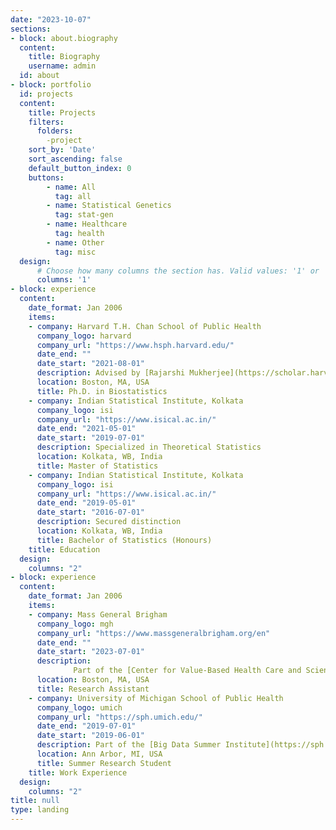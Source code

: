```yaml
---
date: "2023-10-07"
sections:
- block: about.biography
  content:
    title: Biography
    username: admin
  id: about
- block: portfolio
  id: projects
  content:
    title: Projects
    filters:
      folders:
        -project
    sort_by: 'Date'
    sort_ascending: false
    default_button_index: 0
    buttons:
        - name: All
          tag: all
        - name: Statistical Genetics
          tag: stat-gen
        - name: Healthcare
          tag: health
        - name: Other
          tag: misc
  design:
      # Choose how many columns the section has. Valid values: '1' or '2'.
      columns: '1'
- block: experience
  content:
    date_format: Jan 2006
    items:
    - company: Harvard T.H. Chan School of Public Health
      company_logo: harvard
      company_url: "https://www.hsph.harvard.edu/"
      date_end: ""
      date_start: "2021-08-01"
      description: Advised by [Rajarshi Mukherjee](https://scholar.harvard.edu/rajarshi/home)
      location: Boston, MA, USA
      title: Ph.D. in Biostatistics
    - company: Indian Statistical Institute, Kolkata
      company_logo: isi
      company_url: "https://www.isical.ac.in/"
      date_end: "2021-05-01"
      date_start: "2019-07-01"
      description: Specialized in Theoretical Statistics
      location: Kolkata, WB, India
      title: Master of Statistics
    - company: Indian Statistical Institute, Kolkata
      company_logo: isi
      company_url: "https://www.isical.ac.in/"
      date_end: "2019-05-01"
      date_start: "2016-07-01"
      description: Secured distinction
      location: Kolkata, WB, India
      title: Bachelor of Statistics (Honours)
    title: Education
  design:
    columns: "2"
- block: experience
  content:
    date_format: Jan 2006
    items:
    - company: Mass General Brigham
      company_logo: mgh
      company_url: "https://www.massgeneralbrigham.org/en"
      date_end: ""
      date_start: "2023-07-01"
      description: 
              Part of the [Center for Value-Based Health Care and Sciences](https://www.massgeneral.org/neurology/research/value-based-population-health), co-advised by [Sebastien Haneuse](https://www.hsph.harvard.edu/profile/sebastien-haneuse/) and [Lidia Moura](https://www.massgeneral.org/doctors/19690/lidia-maria-moura)
      location: Boston, MA, USA
      title: Research Assistant
    - company: University of Michigan School of Public Health
      company_logo: umich
      company_url: "https://sph.umich.edu/"
      date_end: "2019-07-01"
      date_start: "2019-06-01"
      description: Part of the [Big Data Summer Institute](https://sph.umich.edu/bdsi/)
      location: Ann Arbor, MI, USA
      title: Summer Research Student
    title: Work Experience
  design:
    columns: "2"
title: null
type: landing
---
```

